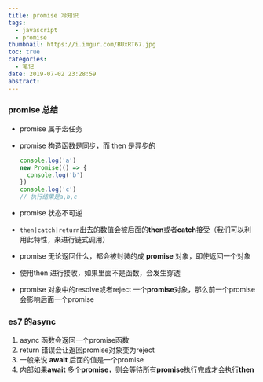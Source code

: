 ```yaml
---
title: promise 冷知识
tags:
  - javascript
  - promise
thumbnail: https://i.imgur.com/BUxRT67.jpg
toc: true
categories:
  - 笔记
date: 2019-07-02 23:28:59
abstract:
---
```



### promise 总结

- promise 属于宏任务

<!-- more -->

- promise 构造函数是同步，而 then 是异步的

  ```javascript
  console.log('a')
  new Promise(() => {
    console.log('b')
  })
  console.log('c')
  // 执行结果是a,b,c
  ```

- promise 状态不可逆

- `then|catch|return`出去的数值会被后面的**then**或者**catch**接受（我们可以利用此特性，来进行链式调用）

- promise 无论返回什么，都会被封装的成 **promise** 对象，即使返回一个对象

- 使用then 进行接收，如果里面不是函数，会发生穿透

- promise 对象中的resolve或者reject 一个**promise**对象，那么前一个promise 会影响后面一个promise

### es7 的async

1. async 函数会返回一个promise函数
2. return 错误会让返回promise对象变为reject
3. 一般来说 **await** 后面的值是一个promise
4. 内部如果**await** 多个**promise**，则会等待所有**promise**执行完成才会执行**then** 
